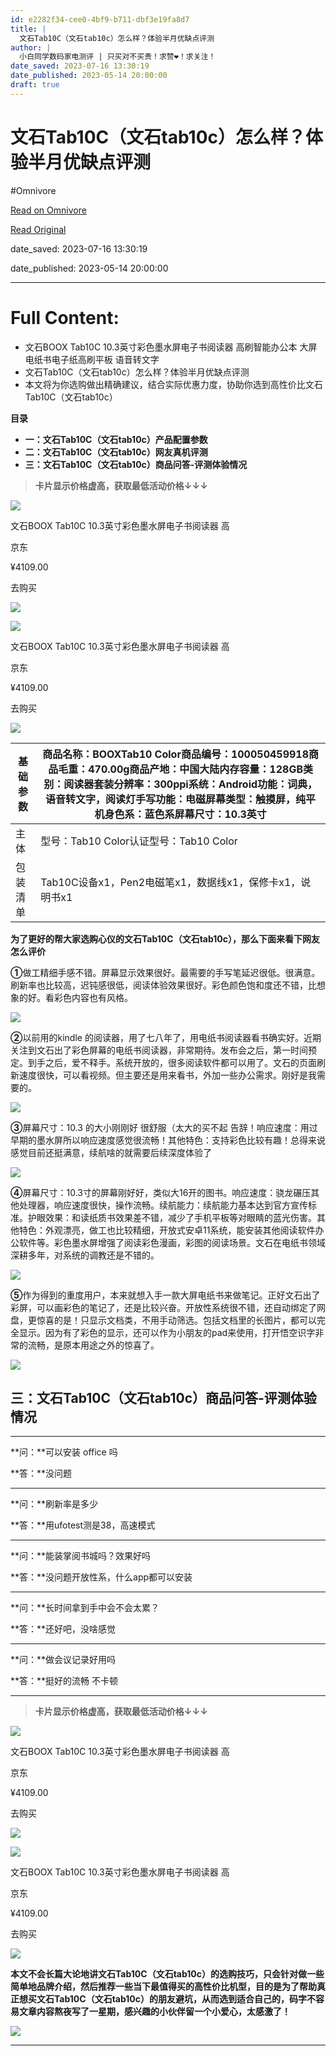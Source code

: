 ```yaml
---
id: e2282f34-cee0-4bf9-b711-dbf3e19fa8d7
title: |
  文石Tab10C（文石tab10c）怎么样？体验半月优缺点评测
author: |
  小白同学数码家电测评 | 只买对不买贵！求赞❤！求关注！
date_saved: 2023-07-16 13:30:19
date_published: 2023-05-14 20:00:00
draft: true
---
```


# 文石Tab10C（文石tab10c）怎么样？体验半月优缺点评测
#Omnivore

[Read on Omnivore](https://omnivore.app/me/tab-10-c-tab-10-c-1895fc0d019)

[Read Original](https://www.zhihu.com/tardis/zm/art/629585900?source_id=1003)

date_saved: 2023-07-16 13:30:19

date_published: 2023-05-14 20:00:00

--- 

# Full Content: 

* 文石BOOX Tab10C 10.3英寸彩色墨水屏电子书阅读器 高刷智能办公本 大屏电纸书电子纸高刷平板 语音转文字
* 文石Tab10C（文石tab10c）怎么样？体验半月优缺点评测
* 本文将为你选购做出精确建议，结合实际优惠力度，协助你选到高性价比文石Tab10C（文石tab10c）

**目录**

* **一：文石Tab10C（文石tab10c）产品配置参数**
* **二：文石Tab10C（文石tab10c）网友真机评测**
* **三：文石Tab10C（文石tab10c）商品问答-评测体验情况**

> **卡片显示价格虚高，获取最低活动价格↓↓↓**

![](https://proxy-prod.omnivore-image-cache.app/0x0,soLtNYV-P7QFyt6YlV4hstVNUndBM0NgNq1hcb33LrSk/https://pic1.zhimg.com/v2-a0e52d3f868552a71b73824e56694af0_720w.jpg?source=b555e01d)

文石BOOX Tab10C 10.3英寸彩色墨水屏电子书阅读器 高

京东

¥4109.00 

去购买

![](https://proxy-prod.omnivore-image-cache.app/0x0,s9ctgADzrzlhEzo7U_XlDPxqCXDaznseLmlo37aAXnfo/https://pic1.zhimg.com/v2-9f3d8b0bc503cc760c01c440c84fceba.png)

![](https://proxy-prod.omnivore-image-cache.app/0x0,soLtNYV-P7QFyt6YlV4hstVNUndBM0NgNq1hcb33LrSk/https://pic1.zhimg.com/v2-a0e52d3f868552a71b73824e56694af0_720w.jpg?source=b555e01d)

文石BOOX Tab10C 10.3英寸彩色墨水屏电子书阅读器 高

京东

¥4109.00 

去购买

![](https://proxy-prod.omnivore-image-cache.app/0x0,s9ctgADzrzlhEzo7U_XlDPxqCXDaznseLmlo37aAXnfo/https://pic1.zhimg.com/v2-9f3d8b0bc503cc760c01c440c84fceba.png)

| 基础参数 | 商品名称：BOOXTab10 Color商品编号：100050459918商品毛重：470.00g商品产地：中国大陆内存容量：128GB类别：阅读器套装分辨率：300ppi系统：Android功能：词典，语音转文字，阅读灯手写功能：电磁屏幕类型：触摸屏，纯平机身色系：蓝色系屏幕尺寸：10.3英寸 |
| ---- | ---------------------------------------------------------------------------------------------------------------------------------------------------- |
| 主体   | 型号：Tab10 Color认证型号：Tab10 Color                                                                                                                       |
| 包装清单 | Tab10C设备x1，Pen2电磁笔x1，数据线x1，保修卡x1，说明书x1                                                                                                               |

**为了更好的帮大家选购心仪的文石Tab10C（文石tab10c），那么下面来看下网友怎么评价**

**①**做工精细手感不错。屏幕显示效果很好。最需要的手写笔延迟很低。很满意。刷新率也比较高，迟钝感很低，阅读体验效果很好。彩色颜色饱和度还不错，比想象的好。看彩色内容也有风格。

![](https://proxy-prod.omnivore-image-cache.app/371x0,sBU7De7hcTyOrC1ajvTe1LpFluNo68emNKwXDOmO_5Hs/https://pic2.zhimg.com/v2-de54502f1c6f42862e46d982e104e069_b.jpg?consumer=ZHI_MENG)

**②**以前用的kindle 的阅读器，用了七八年了，用电纸书阅读器看书确实好。近期关注到文石出了彩色屏幕的电纸书阅读器，非常期待。发布会之后，第一时间预定。到手之后，爱不释手。系统开放的，很多阅读软件都可以用了。文石的页面刷新速度很快，可以看视频。但主要还是用来看书，外加一些办公需求。刚好是我需要的。

![](https://proxy-prod.omnivore-image-cache.app/366x0,sBhmCuAIfEbqZdwxUkLR87b_-GR3oEMNgK3GQ0PgmADA/https://pic3.zhimg.com/v2-9a80b01d8bc53bc3e672b3c338be85ce_b.jpg?consumer=ZHI_MENG)

**③**屏幕尺寸：10.3 的大小刚刚好 很舒服（太大的买不起 告辞！响应速度：用过早期的墨水屏所以响应速度感觉很流畅！其他特色：支持彩色比较有趣！总得来说感觉目前还挺满意，续航啥的就需要后续深度体验了

![](https://proxy-prod.omnivore-image-cache.app/657x0,sRlrWgfkoS8XuNrcdtEZRYhBAuHS7_CPv9wlVOn5tXNA/https://pic3.zhimg.com/v2-177faab6beb2616148f1610a7e2e6ee2_b.jpg?consumer=ZHI_MENG)

**④**屏幕尺寸：10.3寸的屏幕刚好好，类似大16开的图书。响应速度：骁龙碾压其他处理器，响应速度很快，操作流畅。续航能力：续航能力基本达到官方宣传标准。护眼效果：和读纸质书效果差不错，减少了手机平板等对眼睛的蓝光伤害。其他特色：外观漂亮，做工也比较精细，开放式安卓11系统，能安装其他阅读软件办公软件等。彩色墨水屏增强了阅读彩色漫画，彩图的阅读场景。文石在电纸书领域深耕多年，对系统的调教还是不错的。

![](https://proxy-prod.omnivore-image-cache.app/658x0,sGXZvJocTTSh0aPjeugN6ZTztOVlui8nT1Nk3p3oOpc8/https://pic4.zhimg.com/v2-e692dcc66610fb7b633af393bfd2f4db_b.jpg?consumer=ZHI_MENG)

**⑤**作为得到的重度用户，本来就想入手一款大屏电纸书来做笔记。正好文石出了彩屏，可以画彩色的笔记了，还是比较兴奋。开放性系统很不错，还自动绑定了网盘，更惊喜的是！只显示文档类，不用手动筛选。包括文档里的长图片，都可以完全显示。因为有了彩色的显示，还可以作为小朋友的pad来使用，打开悟空识字非常的流畅，是原本用途之外的惊喜了。

![](https://proxy-prod.omnivore-image-cache.app/366x0,sIU3xZvd_w45b27STavl9bAFOqyBIc3JxS4ZdAz_NZ8Y/https://pic3.zhimg.com/v2-2858861acb33ad42bf6e5697fe184e12_b.jpg?consumer=ZHI_MENG)

## **三：文石Tab10C（文石tab10c）商品问答-评测体验情况**

---

**问：**可以安装 office 吗

**答：**没问题

---

**问：**刷新率是多少

**答：**用ufotest测是38，高速模式

---

**问：**能装掌阅书城吗？效果好吗

**答：**没问题开放性系，什么app都可以安装

---

**问：**长时间拿到手中会不会太累？

**答：**还好吧，没啥感觉

---

**问：**做会议记录好用吗

**答：**挺好的流畅 不卡顿

---

> **卡片显示价格虚高，获取最低活动价格↓↓↓**

![](https://proxy-prod.omnivore-image-cache.app/0x0,sAtFyRFLBxOE2OSd4s7JuXSjIraygWaJztW6Yg4UMTgo/https://picx.zhimg.com/v2-a0e52d3f868552a71b73824e56694af0_720w.jpg?source=b555e01d)

文石BOOX Tab10C 10.3英寸彩色墨水屏电子书阅读器 高

京东

¥4109.00 

去购买

![](https://proxy-prod.omnivore-image-cache.app/0x0,s9ctgADzrzlhEzo7U_XlDPxqCXDaznseLmlo37aAXnfo/https://pic1.zhimg.com/v2-9f3d8b0bc503cc760c01c440c84fceba.png)

![](https://proxy-prod.omnivore-image-cache.app/0x0,sAtFyRFLBxOE2OSd4s7JuXSjIraygWaJztW6Yg4UMTgo/https://picx.zhimg.com/v2-a0e52d3f868552a71b73824e56694af0_720w.jpg?source=b555e01d)

文石BOOX Tab10C 10.3英寸彩色墨水屏电子书阅读器 高

京东

¥4109.00 

去购买

![](https://proxy-prod.omnivore-image-cache.app/0x0,s9ctgADzrzlhEzo7U_XlDPxqCXDaznseLmlo37aAXnfo/https://pic1.zhimg.com/v2-9f3d8b0bc503cc760c01c440c84fceba.png)

**本文不会长篇大论地讲文石Tab10C（文石tab10c）的选购技巧，只会针对做一些简单地品牌介绍，然后推荐一些当下最值得买的高性价比机型，目的是为了帮助真正想买文石Tab10C（文石tab10c）的朋友避坑，从而选到适合自己的，码字不容易文章内容熬夜写了一星期，感兴趣的小伙伴留一个小爱心，太感激了！**

![](https://proxy-prod.omnivore-image-cache.app/600x0,sRZQRyMAP6YzjsdRQb2jDk5bQJckPAwQFt9RkjsDD-14/https://pic4.zhimg.com/v2-7ab790e2226df41af5558cf3c2f35f13_b.jpg?consumer=ZHI_MENG)

---

